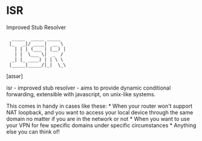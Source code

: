 # ISR
Improved Stub Resolver

```text
  _____  _____ _____
 |_   _|/ ____|  __ \
   | | | (___ | |__) |
   | |  \___ \|  _  /
  _| |_ ____) | | \ \
 |_____|_____/|_|  \_\

```
[aɪsər]

isr - improved stub resolver - aims to provide dynamic conditional forwarding, extensible with javascript, on unix-like systems.

This comes in handy in cases like these:
    * When your router won't support NAT loopback, and you want to access your local device through the same domain no matter if you are in the network or not
    * When you want to use your VPN for few specific domains under specific circumstances
    * Anything else you can think of!
